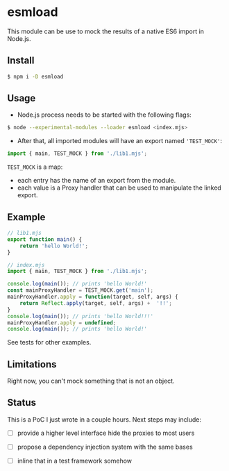 # esmload

This module can be use to mock the results of a native ES6 import in Node.js.

## Install

```bash
$ npm i -D esmload
```

## Usage

* Node.js process needs to be started with the following flags:
```bash
$ node --experimental-modules --loader esmload <index.mjs>
```
* After that, all imported modules will have an export named `'TEST_MOCK'`:
```js
import { main, TEST_MOCK } from './lib1.mjs';
```

`TEST_MOCK` is a map:
* each entry has the name of an export from the module.
* each value is a Proxy handler that can be used to manipulate the linked export.

## Example

```js
// lib1.mjs
export function main() {
    return 'hello World!';
}
```

```js
// index.mjs
import { main, TEST_MOCK } from './lib1.mjs';

console.log(main()); // prints 'hello World!'
const mainProxyHandler = TEST_MOCK.get('main');
mainProxyHandler.apply = function(target, self, args) {
    return Reflect.apply(target, self, args) +  '!!';
}
console.log(main()); // prints 'hello World!!!'
mainProxyHandler.apply = undefined;
console.log(main()); // prints 'hello World!'
```

See tests for other examples.

## Limitations
Right now, you can't mock something that is not an object.

## Status
This is a PoC I just wrote in a couple hours. Next steps may include:
* [ ] provide a higher level interface hide the proxies to most users
* [ ] propose a dependency injection system with the same bases
* [ ] inline that in a test framework somehow

